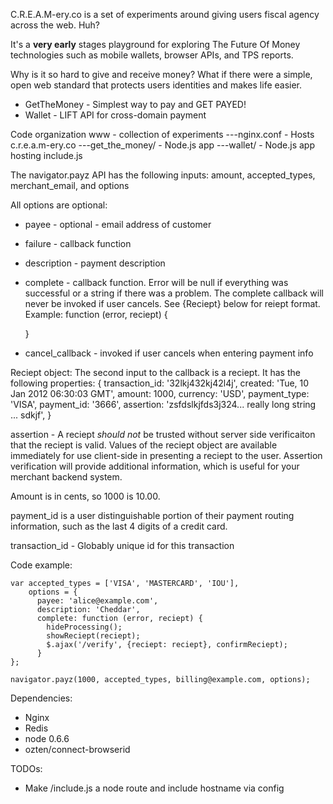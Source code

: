 C.R.E.A.M-ery.co is a set of experiments around giving users 
fiscal agency across the web. Huh?

It's a **very early** stages playground for exploring
The Future Of Money technologies such as mobile wallets,
browser APIs, and TPS reports.

Why is it so hard to give and receive money? What if there were
a simple, open web standard that protects users identities and
makes life easier.

* GetTheMoney - Simplest way to pay and GET PAYED!
* Wallet - LIFT API for cross-domain payment

Code organization
    www - collection of experiments
    \---nginx.conf - Hosts c.r.e.a.m-ery.co 
    \---get_the_money/ - Node.js app
    \---wallet/ - Node.js app hosting include.js

The navigator.payz API has the following inputs:
amount, accepted_types, merchant_email, and options

All options are optional:
* payee - optional - email address of customer
* failure - callback function
* description - payment description
* complete - callback function. Error will be null if everything was 
  successful or a string if there was a problem. The complete callback will never be invoked if user cancels. See {Reciept} below for reiept format.
Example:
    function (error, reciept) {

    }
* cancel_callback - invoked if user cancels when entering payment info

Reciept object: The second input to the callback is a reciept. It has the following properties:
{
  transaction_id: '32lkj432kj42l4j',
  created: 'Tue, 10 Jan 2012 06:30:03 GMT',
  amount: 1000,
  currency: 'USD',
  payment_type: 'VISA',
  payment_id: '3666',
  assertion: 'zsfdslkjfds3j324... really long string ... sdkjf',
}

assertion - A reciept *should not* be trusted without server side verificaiton that the reciept is valid. Values of the reciept object are available immediately for use client-side in presenting a reciept to the user. Assertion verification will provide additional information, which is useful for your merchant backend system.

Amount is in cents, so 1000 is 10.00.

payment_id is a user distinguishable portion of their payment routing information, such as the last 4 digits of a credit card.

transaction_id - Globably unique id for this transaction

Code example:

    var accepted_types = ['VISA', 'MASTERCARD', 'IOU'],
        options = {
          payee: 'alice@example.com',
          description: 'Cheddar',
          complete: function (error, reciept) {
            hideProcessing();
            showReciept(reciept);
            $.ajax('/verify', {reciept: reciept}, confirmReciept);        
          }
    };

    navigator.payz(1000, accepted_types, billing@example.com, options);

Dependencies:

* Nginx
* Redis
* node 0.6.6
* ozten/connect-browserid

TODOs:

* Make /include.js a node route and include hostname via config